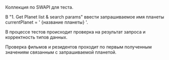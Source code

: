 Коллекция по SWAPI для теста.


В "1. Get Planet list & search params" ввести запрашиваемое имя планеты currentPlanet = ' {название планеты} '.


В процессе тестов происходит проверка на результат запроса и корректность типов данных.


Проверка фильмов и резидентов проходит по первым полученным значениям связанным с запрашиваемой планетой.
